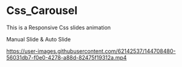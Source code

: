 # Css_Carousel
This is a Responsive Css slides animation

Manual Slide & Auto Slide



https://user-images.githubusercontent.com/62142537/144708480-56031db7-f0e0-4278-a88d-82475f19312a.mp4


